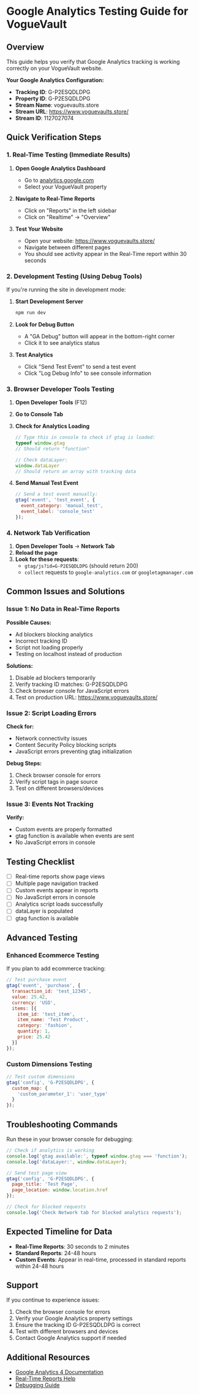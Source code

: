 # Google Analytics Testing Guide for VogueVault

## Overview
This guide helps you verify that Google Analytics tracking is working correctly on your VogueVault website.

**Your Google Analytics Configuration:**
- **Tracking ID**: G-P2ESQDLDPG
- **Property ID**: G-P2ESQDLDPG
- **Stream Name**: voguevaults.store
- **Stream URL**: https://www.voguevaults.store/
- **Stream ID**: 1127027074

## Quick Verification Steps

### 1. Real-Time Testing (Immediate Results)

1. **Open Google Analytics Dashboard**
   - Go to [analytics.google.com](https://analytics.google.com)
   - Select your VogueVault property

2. **Navigate to Real-Time Reports**
   - Click on "Reports" in the left sidebar
   - Click on "Realtime" → "Overview"

3. **Test Your Website**
   - Open your website: https://www.voguevaults.store/
   - Navigate between different pages
   - You should see activity appear in the Real-Time report within 30 seconds

### 2. Development Testing (Using Debug Tools)

If you're running the site in development mode:

1. **Start Development Server**
   ```bash
   npm run dev
   ```

2. **Look for Debug Button**
   - A "GA Debug" button will appear in the bottom-right corner
   - Click it to see analytics status

3. **Test Analytics**
   - Click "Send Test Event" to send a test event
   - Click "Log Debug Info" to see console information

### 3. Browser Developer Tools Testing

1. **Open Developer Tools** (F12)
2. **Go to Console Tab**
3. **Check for Analytics Loading**
   ```javascript
   // Type this in console to check if gtag is loaded:
   typeof window.gtag
   // Should return "function"
   
   // Check dataLayer:
   window.dataLayer
   // Should return an array with tracking data
   ```

4. **Send Manual Test Event**
   ```javascript
   // Send a test event manually:
   gtag('event', 'test_event', {
     event_category: 'manual_test',
     event_label: 'console_test'
   });
   ```

### 4. Network Tab Verification

1. **Open Developer Tools** → **Network Tab**
2. **Reload the page**
3. **Look for these requests**:
   - `gtag/js?id=G-P2ESQDLDPG` (should return 200)
   - `collect` requests to `google-analytics.com` or `googletagmanager.com`

## Common Issues and Solutions

### Issue 1: No Data in Real-Time Reports

**Possible Causes:**
- Ad blockers blocking analytics
- Incorrect tracking ID
- Script not loading properly
- Testing on localhost instead of production

**Solutions:**
1. Disable ad blockers temporarily
2. Verify tracking ID matches: G-P2ESQDLDPG
3. Check browser console for JavaScript errors
4. Test on production URL: https://www.voguevaults.store/

### Issue 2: Script Loading Errors

**Check for:**
- Network connectivity issues
- Content Security Policy blocking scripts
- JavaScript errors preventing gtag initialization

**Debug Steps:**
1. Check browser console for errors
2. Verify script tags in page source
3. Test on different browsers/devices

### Issue 3: Events Not Tracking

**Verify:**
- Custom events are properly formatted
- gtag function is available when events are sent
- No JavaScript errors in console

## Testing Checklist

- [ ] Real-time reports show page views
- [ ] Multiple page navigation tracked
- [ ] Custom events appear in reports
- [ ] No JavaScript errors in console
- [ ] Analytics script loads successfully
- [ ] dataLayer is populated
- [ ] gtag function is available

## Advanced Testing

### Enhanced Ecommerce Testing
If you plan to add ecommerce tracking:

```javascript
// Test purchase event
gtag('event', 'purchase', {
  transaction_id: 'test_12345',
  value: 25.42,
  currency: 'USD',
  items: [{
    item_id: 'test_item',
    item_name: 'Test Product',
    category: 'fashion',
    quantity: 1,
    price: 25.42
  }]
});
```

### Custom Dimensions Testing
```javascript
// Test custom dimensions
gtag('config', 'G-P2ESQDLDPG', {
  custom_map: {
    'custom_parameter_1': 'user_type'
  }
});
```

## Troubleshooting Commands

Run these in your browser console for debugging:

```javascript
// Check if analytics is working
console.log('gtag available:', typeof window.gtag === 'function');
console.log('dataLayer:', window.dataLayer);

// Send test page view
gtag('config', 'G-P2ESQDLDPG', {
  page_title: 'Test Page',
  page_location: window.location.href
});

// Check for blocked requests
console.log('Check Network tab for blocked analytics requests');
```

## Expected Timeline for Data

- **Real-Time Reports**: 30 seconds to 2 minutes
- **Standard Reports**: 24-48 hours
- **Custom Events**: Appear in real-time, processed in standard reports within 24-48 hours

## Support

If you continue to experience issues:

1. Check the browser console for errors
2. Verify your Google Analytics property settings
3. Ensure the tracking ID G-P2ESQDLDPG is correct
4. Test with different browsers and devices
5. Contact Google Analytics support if needed

## Additional Resources

- [Google Analytics 4 Documentation](https://developers.google.com/analytics/devguides/collection/ga4)
- [Real-Time Reports Help](https://support.google.com/analytics/answer/1638635)
- [Debugging Guide](https://developers.google.com/analytics/devguides/collection/ga4/debug)
